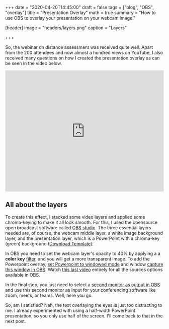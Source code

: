 +++
date = "2020-04-20T14:45:00"
draft = false
tags = ["blog", "OBS", "overlay"]
title = "Presentation Overlay"
math = true
summary = "How to use OBS to overlay your presentation on your webcam image."

[header]
image = "headers/layers.png"
caption = "Layers"

+++

So, the webinar on distance assessment was received quite well. Apart from the 200 attendees and now almost a hundred views on YouTube, I also received many questions on how I created the presentation overlay as can be seen in the video below.

<iframe width="100%" height="385px" src="https://www.youtube.com/embed/wzMtb3vFJm4?start=168" frameborder="0" allow="accelerometer; autoplay; encrypted-media; gyroscope; picture-in-picture" allowfullscreen></iframe>

## All about the layers

To create this effect, I stacked some video layers and applied some chroma-keying to make it all look smooth. For this, I used the opensource open broadcast software called [OBS studio](https://obsproject.com). The three essential layers needed are, of course, the webcam middle layer, a white image background layer, and the presentation layer, which is a PowerPoint with a chroma-key (green) background ([Download Template](http://www.klinkenberg.amsterdam/files/Chroma_Key_PowerPoint.pptx)).

<!-- http://cogentstudios.com/how-to-set-opacity-obs-studio/ -->

In OBS you need to set the webcam layer's opacity to 40% by applying a a **color key** [filter](https://youtu.be/-aXtar17E3o?t=64), and you will get a more transparent image. To add the Powerpoint overlay, [set Powerpoint to windowed mode](https://superuser.com/questions/865094/how-can-i-view-a-powerpoint-slideshow-in-windowed-mode-ie-not-full-screen) and window [capture this window in OBS](https://youtu.be/1V9rxexjyXU?t=615). Watch [this last video](https://youtu.be/1V9rxexjyXU) entirely for all the sources options available in OBS.

In the final step, you just need to select a [second monitor as output in OBS](https://obsproject.com/forum/threads/preview-output-on-second-monitor.112853/) and use this second monitor as input for your conferencing software like zoom, meets, or teams. Well, here you go. 

So, am I satisfied? Nah, the text overlaying the eyes is just too distracting to me. I already experimented with using a half-width PowerPoint presentation, so you only use half of the screen. I'll come back to that in the next post.